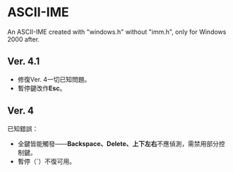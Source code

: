 # ASCII-IME
An ASCII-IME created with "windows.h" without "imm.h", only for Windows 2000 after.

## Ver. 4.1
- 修復Ver. 4一切已知問題。
- 暫停鍵改作**Esc**。

## Ver. 4
已知錯誤：
- 全鍵皆能觸發——**Backspace、Delete、上下左右**不應偵測，需禁用部分控制鍵。
- 暫停（`）不復可用。
